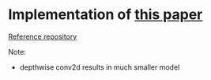 # Implementation of [this paper](https://arxiv.org/abs/1902.03459)

[Reference repository](https://github.com/justusschock/shapenet)

Note:
- depthwise conv2d results in much smaller model